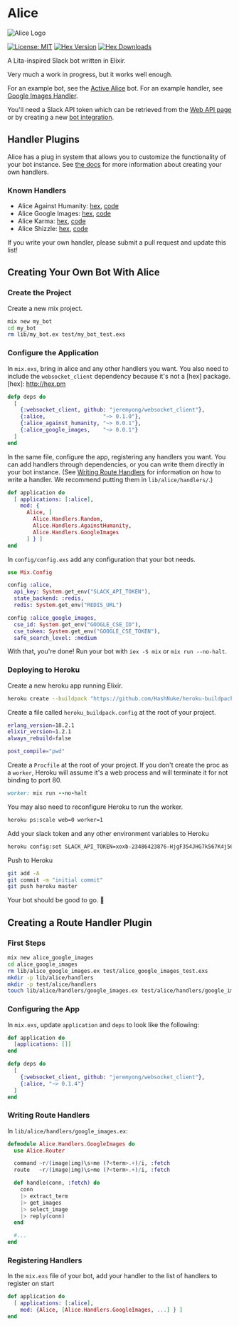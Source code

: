 # Alice

![Alice Logo](http://i.imgur.com/u5Wj8Kp.png)

[![License: MIT](https://img.shields.io/hexpm/l/alice.svg)](https://hex.pm/packages/alice)
[![Hex Version](https://img.shields.io/hexpm/v/alice.svg)](https://hex.pm/packages/alice)
[![Hex Downloads](https://img.shields.io/hexpm/dt/alice.svg)](https://hex.pm/packages/alice)

A Lita-inspired Slack bot written in Elixir.

Very much a work in progress, but it works well enough.

For an example bot, see the [Active Alice] bot. For an example
handler, see [Google Images Handler].

You'll need a Slack API token which can be retrieved from the [Web API page] or
by creating a new [bot integration].

[Active Alice]: https://github.com/adamzaninovich/active-alice
[Google Images Handler]: https://github.com/alice-bot/alice_google_images

[Web API page]: https://api.slack.com/web
[bot integration]: https://my.slack.com/services/new/bot

## Handler Plugins

Alice has a plug in system that allows you to customize the functionality of
your bot instance. See [the docs] for more information about creating your own
handlers.

[the docs]: https://github.com/alice-bot/alice#creating-a-route-handler-plugin

### Known Handlers

* Alice Against Humanity: [hex](https://hex.pm/packages/alice_against_humanity), [code](https://github.com/alice-bot/alice_against_humanity)
* Alice Google Images: [hex](https://hex.pm/packages/alice_google_images), [code](https://github.com/alice-bot/alice_google_images)
* Alice Karma: [hex](https://hex.pm/packages/alice_karma), [code](https://github.com/alice-bot/alice_karma)
* Alice Shizzle: [hex](https://hex.pm/packages/alice_shizzle), [code](https://github.com/notdevinclark/alice_shizzle)

If you write your own handler, please submit a pull request and update this list!

## Creating Your Own Bot With Alice

### Create the Project

Create a new mix project.
```sh
mix new my_bot
cd my_bot
rm lib/my_bot.ex test/my_bot_test.exs
```

### Configure the Application

In `mix.exs`, bring in alice and any other handlers you want. You also need to
include the `websocket_client` dependency because it's not a [hex] package.
[hex]: http://hex.pm
```elixir
defp deps do
  [
    {:websocket_client, github: "jeremyong/websocket_client"},
    {:alice,                  "~> 0.1.0"},
    {:alice_against_humanity, "~> 0.0.1"},
    {:alice_google_images,    "~> 0.0.1"}
  ]
end
```

In the same file, configure the app, registering any handlers you want. You can
add handlers through dependencies, or you can write them directly in your bot
instance. (See [Writing Route Handlers] for information on how to write a
handler. We recommend putting them in `lib/alice/handlers/`.)

[Writing Route Handlers]: https://github.com/alice-bot/alice#writing-route-handlers

```elixir
def application do
  [ applications: [:alice],
    mod: {
      Alice, [
        Alice.Handlers.Random,
        Alice.Handlers.AgainstHumanity,
        Alice.Handlers.GoogleImages
      ] } ]
end
```

In `config/config.exs` add any configuration that your bot needs.
```elixir
use Mix.Config

config :alice,
  api_key: System.get_env("SLACK_API_TOKEN"),
  state_backend: :redis,
  redis: System.get_env("REDIS_URL")

config :alice_google_images,
  cse_id: System.get_env("GOOGLE_CSE_ID"),
  cse_token: System.get_env("GOOGLE_CSE_TOKEN"),
  safe_search_level: :medium
```

With that, you're done! Run your bot with `iex -S mix` or `mix run --no-halt`.

### Deploying to Heroku

Create a new heroku app running Elixir.
```sh
heroku create --buildpack "https://github.com/HashNuke/heroku-buildpack-elixir.git"
```

Create a file called `heroku_buildpack.config` at the root of your project.
```sh
erlang_version=18.2.1
elixir_version=1.2.1
always_rebuild=false

post_compile="pwd"
```

Create a `Procfile` at the root of your project. If you don't create the proc
as a `worker`, Heroku will assume it's a web process and will terminate it for
not binding to port 80.
```ruby
worker: mix run --no-halt
```

You may also need to reconfigure Heroku to run the worker.
```sh
heroku ps:scale web=0 worker=1
```

Add your slack token and any other environment variables to Heroku
```sh
heroku config:set SLACK_API_TOKEN=xoxb-23486423876-HjgF354JHG7k567K4j56Gk3o
```

Push to Heroku
```sh
git add -A
git commit -m "initial commit"
git push heroku master
```

Your bot should be good to go. :metal:

## Creating a Route Handler Plugin

### First Steps

```sh
mix new alice_google_images
cd alice_google_images
rm lib/alice_google_images.ex test/alice_google_images_test.exs
mkdir -p lib/alice/handlers
mkdir -p test/alice/handlers
touch lib/alice/handlers/google_images.ex test/alice/handlers/google_images_test.exs
```

### Configuring the App

In `mix.exs`, update `application` and `deps` to look like the following:

```elixir
def application do
  [applications: []]
end

defp deps do
  [
    {:websocket_client, github: "jeremyong/websocket_client"},
    {:alice, "~> 0.1.4"}
  ]
end
```

### Writing Route Handlers

In `lib/alice/handlers/google_images.ex`:

```elixir
defmodule Alice.Handlers.GoogleImages do
  use Alice.Router

  command ~r/(image|img)\s+me (?<term>.+)/i, :fetch
  route   ~r/(image|img)\s+me (?<term>.+)/i, :fetch

  def handle(conn, :fetch) do
    conn
    |> extract_term
    |> get_images
    |> select_image
    |> reply(conn)
  end

  #...
end
```

### Registering Handlers

In the `mix.exs` file of your bot, add your handler to the list of handlers to
register on start

```elixir
def application do
  [ applications: [:alice],
    mod: {Alice, [Alice.Handlers.GoogleImages, ...] } ]
end
```
